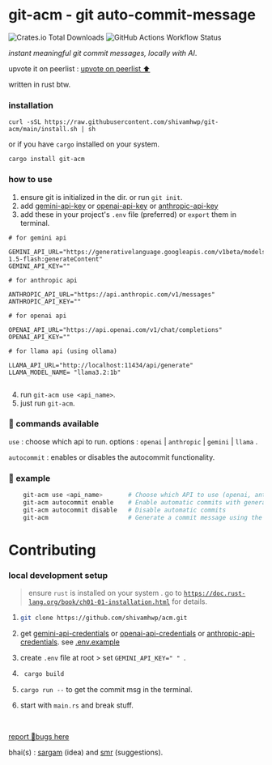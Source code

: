 # git-acm - git auto-commit-message

![Crates.io Total Downloads](https://img.shields.io/crates/d/git-acm) ![GitHub Actions Workflow Status](https://img.shields.io/github/actions/workflow/status/shivamhwp/git-acm/release.yml)

_instant meaningful git commit messages, locally with AI_.

upvote it on peerlist : [upvote on peerlist ⬆️](https://peerlist.io/shivamhwp/project/gitacm)

written in rust btw.

### installation

```
curl -sSL https://raw.githubusercontent.com/shivamhwp/git-acm/main/install.sh | sh
```

or
if you have `cargo` installed on your system.

```
cargo install git-acm
```

### how to use

1. ensure git is initialized in the dir. or run `git init`.
2. add [gemini-api-key](https://aistudio.google.com/app/apikey) or [openai-api-key](https://platform.openai.com/api-keys) or [anthropic-api-key](https://console.anthropic.com/settings/keys)
3. add these in your project's `.env` file (preferred) or `export` them in terminal.

```
# for gemini api

GEMINI_API_URL="https://generativelanguage.googleapis.com/v1beta/models/gemini-1.5-flash:generateContent"
GEMINI_API_KEY=""

# for anthropic api

ANTHROPIC_API_URL="https://api.anthropic.com/v1/messages"
ANTHROPIC_API_KEY=""

# for openai api

OPENAI_API_URL="https://api.openai.com/v1/chat/completions"
OPENAI_API_KEY=""

# for llama api (using ollama)

LLAMA_API_URL="http://localhost:11434/api/generate"
LLAMA_MODEL_NAME= "llama3.2:1b"


```

4. run `git-acm use <api_name>`.
5. just run `git-acm`.

### 📍 commands available

`use` : choose which api to run. options : `openai` | `anthropic` | `gemini` | `llama` .

`autocommit` : enables or disables the autocommit functionality.

### 📍 example

```bash
    git-acm use <api_name>       # Choose which API to use (openai, anthropic, gemini, llama)
    git-acm autocommit enable    # Enable automatic commits with generated messages
    git-acm autocommit disable   # Disable automatic commits
    git-acm                      # Generate a commit message using the currently selected API

```

# Contributing

### local development setup

> ensure `rust` is installed on your system . go to [`https://doc.rust-lang.org/book/ch01-01-installation.html`](https://doc.rust-lang.org/book/ch01-01-installation.html) for details.

1. ```bash
   git clone https://github.com/shivamhwp/acm.git
   ```

2. get [gemini-api-credentials](https://aistudio.google.com/app/apikey) or [openai-api-credentials](https://platform.openai.com/api-keys) or [anthropic-api-credentials](https://console.anthropic.com/settings/keys). see [.env.example](https://github.com/shivamhwp/git-acm/blob/main/.env.example)
3. create `.env` file at root > set `GEMINI_API_KEY=" " `.
4. ```bash
    cargo build
   ```
5. `cargo run --` to get the commit msg in the terminal.
6. start with `main.rs` and break stuff.

<br>

[report 🐞bugs here](https://x.com/shivamhwp)

bhai(s) : [sargam](https://x.com/sargampoudel) (idea) and [smr](https://x.com/smrdotgg) (suggestions).

<br>

